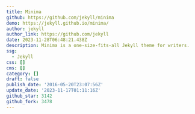 ```yaml
---
title: Minima
github: https://github.com/jekyll/minima
demo: https://jekyll.github.io/minima/
author: jekyll
author_link: https://github.com/jekyll
date: 2023-11-28T06:48:21.438Z
description: Minima is a one-size-fits-all Jekyll theme for writers.
ssg:
  - Jekyll
css: []
cms: []
category: []
draft: false
publish_date: '2016-05-20T23:07:56Z'
update_date: '2023-11-17T01:11:16Z'
github_star: 3142
github_fork: 3478
---
```

